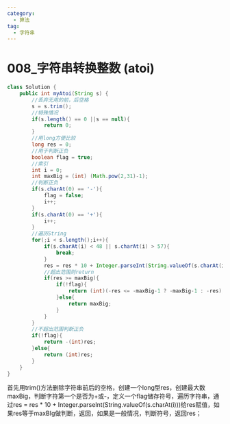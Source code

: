 ```yaml
---
category: 
  - 算法
tag: 
  - 字符串
---
```


# 008_字符串转换整数 (atoi)

<Badge text="中等" type="warning" vertical="middle" />


```java
class Solution {
    public int myAtoi(String s) {
        //丢弃无用的前，后空格
        s = s.trim(); 
        //特殊情况
        if(s.length() == 0 ||s == null){ 
            return 0;
        }
        //用long方便比较
        long res = 0; 
        //用于判断正负
        boolean flag = true;
        //索引 
        int i = 0;
        int maxBig = (int) (Math.pow(2,31)-1);
        //判断正负
        if(s.charAt(0) == '-'){
            flag = false;
            i++;
        }
        if(s.charAt(0) == '+'){
            i++;
        }
        //遍历String
        for(;i < s.length();i++){
            if(s.charAt(i) < 48 || s.charAt(i) > 57){
                break;
            }
            res = res * 10 + Integer.parseInt(String.valueOf(s.charAt(i)));
            //超出范围则return
            if(res >= maxBig){
                if(!flag){
                    return (int)(-res <= -maxBig-1 ? -maxBig-1 : -res);
                }else{
                    return maxBig;
                }
            }
        }
        //不超出范围判断正负
        if(!flag){
            return -(int)res;
        }else{
            return (int)res;
        }
    }
}
```

首先用trim()方法删除字符串前后的空格，创建一个long型res，创建最大数maxBig，判断字符第一个是否为+或-，定义一个flag储存符号，遍历字符串，通过res = res * 10 + Integer.parseInt(String.valueOf(s.charAt(i)))给res赋值，如果res等于maxBIg做判断，返回，如果是一般情况，判断符号，返回res；